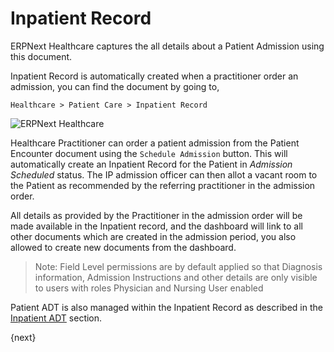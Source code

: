 <!-- add-breadcrumbs -->
# Inpatient Record
ERPNext Healthcare captures the all details about a Patient Admission using this document.

Inpatient Record is automatically created when a practitioner order an admission, you can find the document by going to,

`Healthcare > Patient Care > Inpatient Record`

<img class="screenshot" alt="ERPNext Healthcare" src="{{docs_base_url}}/v12/assets/img/healthcare/ip_admission_order.png">

Healthcare Practitioner can order a patient admission from the Patient Encounter document using the `Schedule Admission` button. This will automatically create an Inpatient Record for the Patient in _Admission Scheduled_ status. The IP admission officer can then allot a vacant room to the Patient as recommended by the referring practitioner in the admission order.

All details as provided by the Practitioner in the admission order will be made available in the Inpatient record, and the dashboard will link to all other documents which are created in the admission period, you also allowed to create new documents from the dashboard.

> Note: Field Level permissions are by default applied so that Diagnosis information, Admission Instructions and other details are only visible to users with roles Physician and Nursing User enabled

Patient ADT is also managed within the Inpatient Record as described in the [Inpatient ADT](/docs/v12/user/manual/en/healthcare/inpatient_adt.html) section.

{next}
